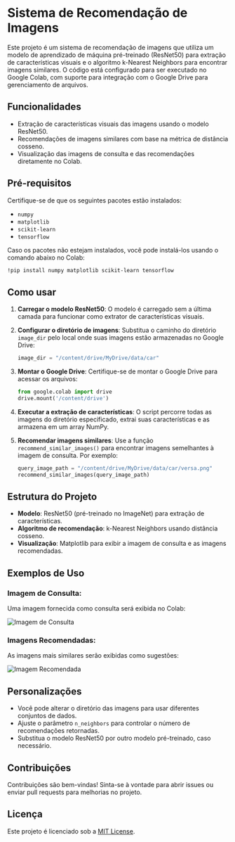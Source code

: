 # Sistema de Recomendação de Imagens

Este projeto é um sistema de recomendação de imagens que utiliza um modelo de aprendizado de máquina pré-treinado (ResNet50) para extração de características visuais e o algoritmo k-Nearest Neighbors para encontrar imagens similares. O código está configurado para ser executado no Google Colab, com suporte para integração com o Google Drive para gerenciamento de arquivos.

## Funcionalidades
- Extração de características visuais das imagens usando o modelo ResNet50.
- Recomendações de imagens similares com base na métrica de distância cosseno.
- Visualização das imagens de consulta e das recomendações diretamente no Colab.

## Pré-requisitos
Certifique-se de que os seguintes pacotes estão instalados:
- `numpy`
- `matplotlib`
- `scikit-learn`
- `tensorflow`

Caso os pacotes não estejam instalados, você pode instalá-los usando o comando abaixo no Colab:
```bash
!pip install numpy matplotlib scikit-learn tensorflow
```

## Como usar
1. **Carregar o modelo ResNet50**: O modelo é carregado sem a última camada para funcionar como extrator de características visuais.

2. **Configurar o diretório de imagens**: Substitua o caminho do diretório `image_dir` pelo local onde suas imagens estão armazenadas no Google Drive:
   ```python
   image_dir = "/content/drive/MyDrive/data/car"
   ```

3. **Montar o Google Drive**: Certifique-se de montar o Google Drive para acessar os arquivos:
   ```python
   from google.colab import drive
   drive.mount('/content/drive')
   ```

4. **Executar a extração de características**: O script percorre todas as imagens do diretório especificado, extrai suas características e as armazena em um array NumPy.

5. **Recomendar imagens similares**: Use a função `recommend_similar_images()` para encontrar imagens semelhantes à imagem de consulta. Por exemplo:
   ```python
   query_image_path = "/content/drive/MyDrive/data/car/versa.png"
   recommend_similar_images(query_image_path)
   ```

## Estrutura do Projeto
- **Modelo**: ResNet50 (pré-treinado no ImageNet) para extração de características.
- **Algoritmo de recomendação**: k-Nearest Neighbors usando distância cosseno.
- **Visualização**: Matplotlib para exibir a imagem de consulta e as imagens recomendadas.

## Exemplos de Uso
### Imagem de Consulta:
Uma imagem fornecida como consulta será exibida no Colab:

![Imagem de Consulta](#)

### Imagens Recomendadas:
As imagens mais similares serão exibidas como sugestões:

![Imagem Recomendada](#)

## Personalizações
- Você pode alterar o diretório das imagens para usar diferentes conjuntos de dados.
- Ajuste o parâmetro `n_neighbors` para controlar o número de recomendações retornadas.
- Substitua o modelo ResNet50 por outro modelo pré-treinado, caso necessário.

## Contribuições
Contribuições são bem-vindas! Sinta-se à vontade para abrir issues ou enviar pull requests para melhorias no projeto.

## Licença
Este projeto é licenciado sob a [MIT License](LICENSE).


